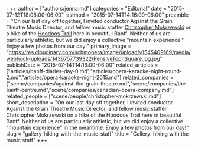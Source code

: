 +++
author = ["authors/jenna.md"]
categories = "Editorial"
date = "2015-07-12T18:08:00-06:00"
lastmod = "2015-07-14T14:16:00-06:00"
preamble = "On our last day off together, I invited conductor Against the Grain Theatre Music Director, and fellow music staffer [Christopher Mokrzewski](/scene/people/christopher-mokrzewski/) on a hike of the [Hoodoos Trail](https://www.banff.ca/index.aspx?NID=652) here in beautiful Banff. Neither of us are particularly athletic, but we did enjoy a collective \"mountain experience.\" Enjoy a few photos from our day!"
primary_image = "https://res.cloudinary.com/schmopera/image/upload/v1545409169/media/webhook-uploads/1436757739322/PensiveTophSquare.jpg.jpg"
publishDate = "2015-07-14T14:16:00-06:00"
related_articles = ["articles/banff-diaries-day-0.md","articles/opera-karaoke-night-round-2.md","articles/opera-karaoke-night-2015.md"]
related_companies = ["scene/companies/against-the-grain-theatre.md","scene/companies/the-banff-centre.md","scene/companies/canadian-opera-company.md"]
related_people = ["scene/people/christopher-mokrzewski.md"]
short_description = "On our last day off together, I invited conductor Against the Grain Theatre Music Director, and fellow music staffer Christopher Mokrzewski on a hike of the Hoodoos Trail here in beautiful Banff. Neither of us are particularly athletic, but we did enjoy a collective &quot;mountain experience&quot; in the meantime. Enjoy a few photos from our day!"
slug = "gallery-hiking-with-the-music-staff"
title = "Gallery: hiking with the music staff"
+++


